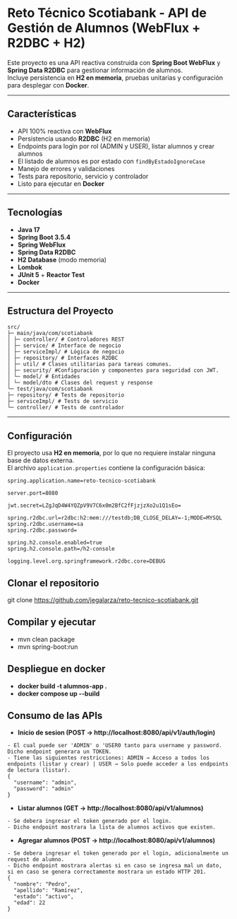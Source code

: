 # Reto Técnico Scotiabank - API de Gestión de Alumnos (WebFlux + R2DBC + H2)

Este proyecto es una API reactiva construida con **Spring Boot WebFlux** y **Spring Data R2DBC** para gestionar información de alumnos.  
Incluye persistencia en **H2 en memoria**, pruebas unitarias y configuración para desplegar con **Docker**.

---

## Características
- API 100% reactiva con **WebFlux**
- Persistencia usando **R2DBC** (H2 en memoria)
- Endpoints para login por rol (ADMIN y USER), listar alumnos y crear alumnos
- El listado de alumnos es por estado con `findByEstadoIgnoreCase`
- Manejo de errores y validaciones
- Tests para repositorio, servicio y controlador
- Listo para ejecutar en **Docker**

---

## Tecnologías
- **Java 17**
- **Spring Boot 3.5.4**
- **Spring WebFlux**
- **Spring Data R2DBC**
- **H2 Database** (modo memoria)
- **Lombok**
- **JUnit 5** + **Reactor Test**
- **Docker**

---

## Estructura del Proyecto
```
src/
├─ main/java/com/scotiabank
│ ├─ controller/ # Controladores REST
│ ├─ service/ # Interface de negocio
│ ├─ serviceImpl/ # Lógica de negocio
│ ├─ repository/ # Interfaces R2DBC
│ ├─ util/ # Clases utilitarias para tareas comunes.
│ ├─ security/ #Configuración y componentes para seguridad con JWT.
│ └─ model/ # Entidades
│ └─ model/dto # Clases del request y response
└─ test/java/com/scotiabank
├─ repository/ # Tests de repositorio
├─ serviceImpl/ # Tests de servicio
└─ controller/ # Tests de controlador
```

---

## Configuración
El proyecto usa **H2 en memoria**, por lo que no requiere instalar ninguna base de datos externa.  
El archivo `application.properties` contiene la configuración básica:

```properties
spring.application.name=reto-tecnico-scotiabank

server.port=8080

jwt.secret=LZgJqD4W4YQZpV9V7C6x0m2BfC2fFjzjzXo2u1Q1sEo=

spring.r2dbc.url=r2dbc:h2:mem:///testdb;DB_CLOSE_DELAY=-1;MODE=MYSQL
spring.r2dbc.username=sa
spring.r2dbc.password=

spring.h2.console.enabled=true
spring.h2.console.path=/h2-console

logging.level.org.springframework.r2dbc.core=DEBUG
```

## Clonar el repositorio
git clone https://github.com/jegalarza/reto-tecnico-scotiabank.git

## Compilar y ejecutar
- mvn clean package
- mvn spring-boot:run

## Despliegue en docker
- **docker build -t alumnos-app .**
- **docker compose up --build**

## Consumo de las APIs
- **Inicio de sesion (POST -> http://localhost:8080/api/v1/auth/login)**
```
- El cual puede ser 'ADMIN' o 'USER0 tanto para username y password. Dicho endpoint generara un TOKEN.
- Tiene las siguientes restricciones: ADMIN → Acceso a todos los endpoints (listar y crear) | USER → Solo puede acceder a los endpoints de lectura (listar).
{
  "username": "admin",
  "password": "admin"
}
```
- **Listar alumnos (GET -> http://localhost:8080/api/v1/alumnos)**
```
- Se debera ingresar el token generado por el login.
- Dicho endpoint mostrara la lista de alumnos activos que existen.
```
- **Agregar alumnos (POST -> http://localhost:8080/api/v1/alumnos)**
```
- Se debera ingresar el token generado por el login, adicionalmente un request de alumno.
- Dicho endpoint mostrara alertas si en caso se ingresa mal un dato, si en caso se genera correctamente mostrara un estado HTTP 201.
{
  "nombre": "Pedro",
  "apellido": "Ramírez",
  "estado": "activo",
  "edad": 22
}
```

